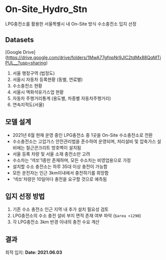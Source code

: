 # On-Site_Hydro_Stn
LPG충전소를 활용한 서울특별시 내 On-Site 방식 수소충전소 입지 선정

## Datasets
[Google Drive] (https://drive.google.com/drive/folders/1MwA77gfnpNr9JlC2tdMx88QqMTjPUL__?usp=sharing)
1. 서울 행정구역 (법정도)
2. 서울시 자동차 등록현황 (동별, 연료별)
3. 수소충전소 현황
4. 서울시 액화석유가스업 현황
5. 자동차 주행거리통계 (용도별, 차종별 자동차주행거리)
6. 연속지적도(서울)

## 모델 설계
* 2021년 6월 현재 운영 중인 LPG충전소 중 1곳을 On-Site 수소충전소로 전환
* 수소충전소는 고압가스 안전관리법을 준수하여 운영되며, 처리설비 및 압축가스 설비에는 철근콘크리트 방호벽이 설치됨
* 서울 등록 차량 및 서울 소재 충전소만 고려
* 수소차는 '넥쏘'1종만 존재하며, 모든 수소차는 비영업용으로 가정
* 설치할 수소 충전소는 하루 35대 이상 충전이 가능함
* 모든 운전자는 인근 3km이내에서 충전하기를 희망함
* '넥쏘'차량은  10일마다 충전을 요구할 것으로 예측됨
  
## 입지 선정 방법
1. 기존 수소 충전소 인근 지역 내 추가 설치 필요성 검토
2. LPG충전소의 수소 충전 설비 부지 면적 존재 여부 파악 (`$area >1290`)
3. 각 LPG충전소 3km 반경 이내의 충전 수요 계산

## 결과
최적 입지: 
**Date: 2021.06.03**
